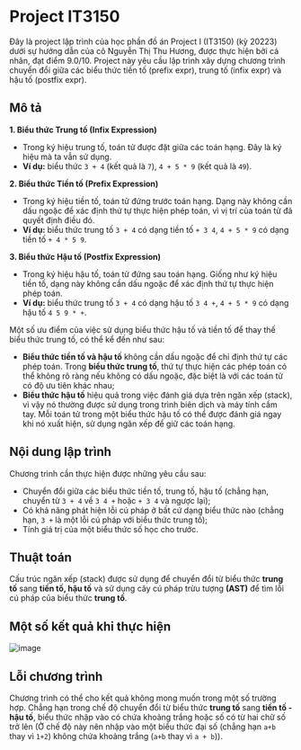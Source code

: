 # Project IT3150

Đây là project lập trình của học phần đồ án Project I (IT3150) (kỳ 20223) dưới sự hướng dẫn của cô Nguyễn Thị Thu Hương, được thực hiện bởi cá nhân, đạt điểm 9.0/10. Project này yêu cầu lập trình xây dựng chương trình chuyển đổi giữa các biểu thức tiền tố (prefix expr), trung tố (infix expr) và hậu tố (postfix expr).

## Mô tả

**1. Biểu thức Trung tố (Infix Expression)**
   - Trong ký hiệu trung tố, toán tử được đặt giữa các toán hạng. Đây là ký hiệu mà ta vẫn sử dụng.
   - **Ví dụ:** biểu thức `3 + 4` (kết quả là `7`), `4 + 5 * 9` (kết quả là `49`).

**2. Biểu thức Tiền tố (Prefix Expression)**
   - Trong ký hiệu tiền tố, toán tử đứng trước toán hạng. Dạng này không cần dấu ngoặc để xác định thứ tự thực hiện phép toán, vì vị trí của toán tử đã quyết định điều đó.
   - **Ví dụ:** biểu thức trung tố `3 + 4` có dạng tiền tố `+ 3 4`, `4 + 5 * 9` có dạng tiền tố `+ 4 * 5 9`.

**3. Biểu thức Hậu tố (Postfix Expression)**
   - Trong ký hiệu hậu tố, toán tử đứng sau toán hạng. Giống như ký hiệu tiền tố, dạng này không cần dấu ngoặc để xác định thứ tự thực hiện phép toán.
   - **Ví dụ:** biểu thức trung tố `3 + 4` có dạng hậu tố `3 4 +`, `4 + 5 * 9` có dạng hậu tố `4 5 9 * +`.

Một số ưu điểm của việc sử dụng biểu thức hậu tố và tiền tố để thay thế biểu thức trung tố, có thể kể đến như sau:

* **Biểu thức tiền tố và hậu tố** không cần dấu ngoặc để chỉ định thứ tự các phép toán. Trong **biểu thức trung tố**, thứ tự thực hiện các phép toán có thể không rõ ràng nếu không có dấu ngoặc, đặc biệt là với các toán tử có độ ưu tiên khác nhau;
* **Biểu thức hậu tố** hiệu quả trong việc đánh giá dựa trên ngăn xếp (stack), vì vậy nó thường được sử dụng trong trình biên dịch và máy tính cầm tay. Mỗi toán tử trong một biểu thức hậu tố có thể được đánh giá ngay khi nó xuất hiện, sử dụng ngăn xếp để giữ các toán hạng.

## Nội dung lập trình
Chương trình cần thực hiện được những yêu cầu sau:
* Chuyển đổi giữa các biểu thức tiền tố, trung tố, hậu tố (chẳng hạn, chuyển từ `3 + 4` về `3 4 +` hoặc `+ 3 4` và ngược lại);
* Có khả năng phát hiện lỗi cú pháp ở bất cứ dạng biểu thức nào (chẳng hạn, `3 +` là một lỗi cú pháp với biểu thức trung tố);
* Tính giá trị của một biểu thức số học cho trước.

## Thuật toán
Cấu trúc ngăn xếp (stack) được sử dụng để chuyển đổi từ biểu thức **trung tố** sang **tiền tố, hậu tố** và sử dụng cây cú pháp trừu tượng **(AST)** để tìm lỗi cú pháp của biểu thức **trung tố**.

## Một số kết quả khi thực hiện

![image](https://github.com/user-attachments/assets/b7957ede-a47d-410a-bda3-cf785773f07c)

## Lỗi chương trình
Chương trình có thể cho kết quả không mong muốn trong một số trường hợp. Chẳng hạn trong chế độ chuyển đổi từ biểu thức **trung tố** sang **tiền tố - hậu tố**, biểu thức nhập vào có chứa khoảng trắng hoặc số có từ hai chữ số trở lên (Ở chế độ này nên nhập vào một biểu thức đại số (chẳng hạn `a+b` thay vì `1+2`) không chứa khoảng trắng (`a+b` thay vì `a + b`)).
